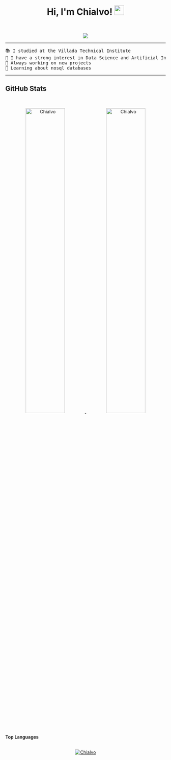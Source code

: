 <h1 align="center">
Hi, I'm Chialvo!
	<a href="https://github.com/Chialvo" target="_self">
		<img src="https://media.giphy.com/media/hvRJCLFzcasrR4ia7z/giphy.gif" width="30">
	</a>
</h1>
<br/>
<p align="center">
	<a href="https://github.com/Chialvo">
		<img src="https://readme-typing-svg.herokuapp.com?lines=Student;Backend;Always%20learning%20new%20things&center=true&width=380&height=45">
	</a>
</p>

<hr>

<pre>
📚 I studied at the Villada Technical Institute
📝 I have a strong interest in Data Science and Artificial Intelligence
🔭 Always working on new projects
🌱 Learning about nosql databases
</pre>
<hr>


## GitHub Stats

<br/>
<p align="center">
	<a href="https://github.com/Chialvo">
	<img width="49.5%" src="https://github-readme-stats.vercel.app/api?username=Chialvo&show_icons=true" alt="Chialvo">
	<img width="49.5%" src="https://github-readme-streak-stats.herokuapp.com/?user=Chialvo" alt="Chialvo">
	</a>
	<br/>
</p>
<br/>

<summary><b>Top Languages</b></summary>
<br/>

<p align="center">
	<a href="https://github.com/Chialvo">
	<img src="https://github-readme-stats.vercel.app/api/top-langs/?username=Chialvo&langs_count=8&layout=compact" alt="Chialvo">
	</a>
</p>
<br/>
